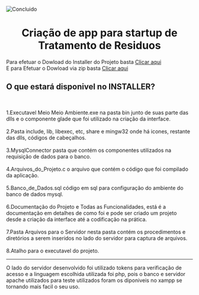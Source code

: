 ![Concluido](http://img.shields.io/static/v1?label=STATUS&message=Concluido&color=GREEN&style=for-the-badge)
<h1 align="center"> Criação de app para startup de Tratamento de Residuos </h1>
Para efetuar o Dowload do Installer do Projeto basta  <a href="https://drive.google.com/file/d/1xbxh8SHUmvMAg3J6VALALKRgQCl5XUp4/view?usp=sharing">Clicar aqui</a> <br>
E para Efetuar o Dowload via zip basta <a href="https://drive.google.com/file/d/1xbxh8SHUmvMAg3J6VALALKRgQCl5XUp4/view?usp=sharing](https://drive.google.com/file/d/1uHbrHnovy-YeONj2SnV__jbEtCHnvUTp/view?usp=drive_link">Clicar aqui</a>

<h2>O que estará disponivel no INSTALLER?</h2><br>

  1.Executavel Meio Meio Ambiente.exe na pasta bin junto de suas parte das dlls e o componente glade que foi utilizado na criação da interface.<br>  
  2.Pasta include, lib, libexec, etc, share e mingw32 onde há icones, restante das dlls, códigos de cabeçalhos.<br><br>
  3.MysqlConnector pasta que contém os componentes utilizados na requisição de dados para o banco.<br><br>
  4.Arquivos_do_Projeto.c o arquivo que contém o código que foi compilado da aplicação.<br><br>
  5.Banco_de_Dados.sql código em sql para configuração do ambiente do banco de dados mysql.<br><br>
  6.Documentação do Projeto e Todas as Funcionalidades, está é a documentação em detalhes de como foi e pode ser criado um projeto desde a criação da interface até a codificação na prática.<br><br>
  7.Pasta Arquivos para o Servidor nesta pasta contém os procedimentos e diretórios a serem inseridos no lado do servidor para captura de arquivos.<br><br>
  8.Atalho para o executavel do projeto.<br>
  <hr>

O lado do servidor desenvolvido foi utilizado tokens para verificação de acesso e a linguagem escolhida utilizada foi php, pois o banco e servidor apache utilizados para teste utilizados foram os diponiveis no xampp se tornando mais facil o seu uso.
